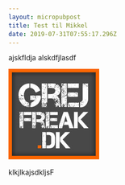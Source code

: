 ```yaml
---
layout: micropubpost
title: Test til Mikkel
date: 2019-07-31T07:55:17.296Z
---
```

ajskfldja
alskdfjlasdf



![](/assets/uploads/unnamed.jpg)

klkjlkajsdkljsF
